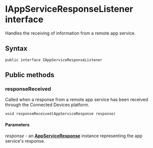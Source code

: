 # IAppServiceResponseListener interface
Handles the receiving of information from a remote app service.

## Syntax
`public interface IAppServiceResponseListener`

## Public methods

### responseReceived
Called when a response from a remote app service has been received through the Connected Devices platform.

`void responseReceived(AppServiceResponse response)`

#### Parameters  
*response* - an [**AppServiceResponse**](AppServiceResponse.md) instance representing the app service's response.